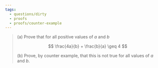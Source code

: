 ```yaml
---
tags:
  - questions/dirty
  - proofs
  - proofs/counter-example
---
```


> (a) Prove that for all positive values of $a$ and $b$
> 
> $$
> \frac{4a}{b} + \frac{b}{a} \geq 4
> $$
> 
> (b) Prove, by counter example, that this is not true for all values of $a$ and $b$.

